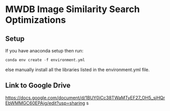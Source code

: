# MWDB Image Similarity Search Optimizations

## Setup
If you have anaconda setup then run:
```python
conda env create -f environment.yml
```
else manually install all the libraries listed in the environment.yml file.

## Link to Google Drive
https://docs.google.com/document/d/1BUY0iCc38TWaMTyEF27_OH5_sjHQrEbWMMGC60EPAig/edit?usp=sharing
s